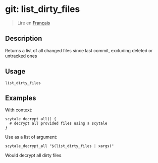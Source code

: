 # git: list_dirty_files

> Lire en [Français](/docs/fr/helpers/git/list_dirty_files.md)

## Description

Returns a list of all changed files since last commit, excluding deleted or untracked ones

## Usage

```text
list_dirty_files
```

## Examples

With context:

```shell
scytale_decrypt_all() {
  # decrypt all provided files using a scytale
}
```

Use as a list of argument:

```shell
scytale_decrypt_all "$(list_dirty_files | xargs)"
```

Would decrypt all dirty files

